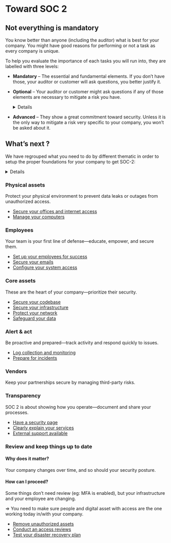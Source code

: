 # Toward SOC 2

## Not everything is mandatory

You know better than anyone (including the auditor) what is best for your
company. You might have good reasons for performing or not a task as every
company is unique.

To help you evaluate the importance of each tasks you will run into, they are
labelled with three levels:

- **Mandatory** – The essential and fundamental elements. If you don’t have
  those, your auditor or customer will ask questions, you better justify it.
- **Optional** – Your auditor or customer might ask questions if any of those
  elements are necessary to mitigate a risk you have.

    <details>
    🗣
    
    A good example is penetration testing.
    
    - Penetration tests are expensive, but they can be a good investment, especially if you are running into a prospect requiring it
    - However they probably wont make sense if you are at the MVP stage and you are gonna trash and rebuild your product in a few month
    </details>

- **Advanced** – They show a great commitment toward security. Unless it is the
  only way to mitigate a risk very specific to your company, you won’t be asked
  about it.

## What’s next ?

We have regrouped what you need to do by different thematic in order to setup
the proper foundations for your company to get SOC-2:

<details>

**Pro tip:** Setup screenshot to clipboard You will have to take quite a lot of
screenshot until we automate most of it. We recommend that you setup a
screenshot to clipboard so you can just take a screenshot and paste-it saving
you ton of time. On mac:

- Use **CMD + SHIFT + 5** to enter screenshot mode
- Click options, to change “save to” to “clipboard”
- Now you can use **CMD + SHIFT + 3** to take a screenshot to clipboard
- And paste it in the right place with **CMD + V**

</details>

### Physical assets

Protect your physical environment to prevent data leaks or outages from
unauthorized access.

- [Secure your offices and internet access](physical/facilities/README.md)
- [Manage your computers](physical/hardware/README.md)

### Employees

Your team is your first line of defense—educate, empower, and secure them.

- [Set up your employees for success](personnel/lifecycle/README.md)
- [Secure your emails](personnel/comms/README.md)
- [Configure your system access](personnel/access/README.md)

### Core assets

These are the heart of your company—prioritize their security.

- [Secure your codebase](core/src/README.md)
- [Secure your infrastructure](core/infra/README.md)
- [Protect your network](core/network/README.md)
- [Safeguard your data](core/data/README.md)

### Alert & act

Be proactive and prepared—track activity and respond quickly to issues.

- [Log collection and monitoring](operations/monitoring/README.md)
- [Prepare for incidents](operations/incidents/README.md)

### Vendors

Keep your partnerships secure by managing third-party risks.

### Transparency

SOC 2 is about showing how you operate—document and share your processes.

- [Have a security page](TRA.001_have_a_security_page.md)
- [Clearly explain your services](transparency/TRA.002_clearly_explain_your_services.md)
- [External support available](TRA.003_external_support_available.md)

### Review and keep things up to date

#### Why does it matter?

Your company changes over time, and so should your security posture.

#### How can I proceed?

Some things don’t need review (eg: MFA is enabled), but your infrastructure and
your employee are changing.

⇒ You need to make sure people and digital asset with access are the one working
today in/with your company.

- [Remove unauthorized assets](core/infra/COR.INF.007_asset_decommissioning.md)
- [Conduct an access reviews](personnel/access/PER.ACC.006_periodic_access_review.md)
- [Test your disaster recovery plan](operations/incidents/OPS.INC.003_drp_testing.md)
